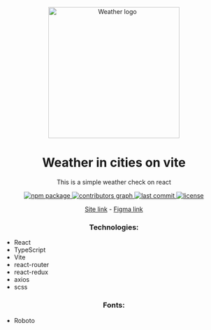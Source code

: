 <p align="center">
  <img alt="Weather logo" width="300px" src="./public/favicon.ico">
</p>

<h1 align="center">Weather in cities on vite</h1>

<p align="center">This is a simple weather check on react</p>

<p align="center">
  <a aria-label="npm package" href="https://www.npmjs.com/package/nert1n/weather-in-cities-vite">
    <img alt="npm package" src="https://img.shields.io/npm/v/nert1n/weather-in-cities-vite.svg">
  </a>
  <a aria-label="contributors graph" href="https://github.com/nert1n/weather-in-cities-vite/graphs/contributors">
    <img alt="contributors graph" src="https://img.shields.io/github/contributors/nert1n/weather-in-cities-vite.svg">
  </a>
  <a aria-label="last commit" href="https://github.com/nert1n/weather-in-cities-vite/commits/main">
    <img alt="last commit" src=
  "https://img.shields.io/github/last-commit/nert1n/weather-in-cities-vite.svg">
  </a>
  <a aria-label="license" href="https://github.com/nert1n/weather-in-cities-vite/blob/main/LICENSE">
    <img alt="license" src="https://img.shields.io/github/license/nert1n/weather-in-cities-vite.svg" alt="">
  </a>
</p>

<p align="center"><a target='__blank' href='https://nert1n.github.io/weather-in-cities-vite/'>Site link</a>  -  <a target='__blank' href='https://www.figma.com/file/tnCVBolOWMCGmtS0eaiEyA/Weather-in-city?type=design&node-id=0%3A1&mode=design&t=sbfZjPR0muDiR9M6-1'>Figma link</a></p>

<h3 align="center">Technologies:</h2>

- React
- TypeScript
- Vite
- react-router
- react-redux
- axios
- scss

<h3 align="center">Fonts:</h2>

- Roboto
